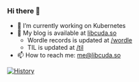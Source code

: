 ### Hi there 👋

<!--
**ciiiii/ciiiii** is a ✨ _special_ ✨ repository because its `README.md` (this file) appears on your GitHub profile.

Here are some ideas to get you started:

- 🔭 I’m currently working on ...
- 🌱 I’m currently learning ...
- 👯 I’m looking to collaborate on ...
- 🤔 I’m looking for help with ...
- 💬 Ask me about ...
- 📫 How to reach me: ...
- 😄 Pronouns: ...
- ⚡ Fun fact: ...
-->
- 🔭 I’m currently working on Kubernetes
- 📝 My blog is available at [libcuda.so](https://libcuda.so)
    - Wordle records is updated at [/wordle](https://libcuda.so/wordle)
    - TIL is updated at [/til](https://libcuda.so/til)
- 📫 How to reach me: [me@libcuda.so](mailto:me@libcuda.so)

[![History](https://codestats-readme.libcuda.so/api/history/?username=killercai&layout=horizontal)](https://github.com/ciiiii)